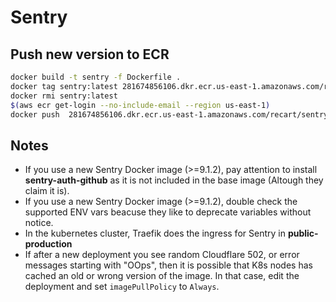 # Sentry

## Push new version to ECR
```bash
docker build -t sentry -f Dockerfile .
docker tag sentry:latest 281674856106.dkr.ecr.us-east-1.amazonaws.com/recart/sentry:<tag>
docker rmi sentry:latest
$(aws ecr get-login --no-include-email --region us-east-1)
docker push  281674856106.dkr.ecr.us-east-1.amazonaws.com/recart/sentry:<tag>
```

## Notes
 - If you use a new Sentry Docker image (>=9.1.2), pay attention to install **sentry-auth-github** as it is not included in the base image (Altough they claim it is).
 - If you use a new Sentry Docker image (>=9.1.2), double check the supported ENV vars beacuse they like to deprecate variables without notice.
 - In the kubernetes cluster, Traefik does the ingress for Sentry in **public-production**
 - If after a new deployment you see random Cloudflare 502, or error messages starting with "OOps", then it is possible that K8s nodes has cached an old or wrong version of the image. In that case, edit the deployment and set `imagePullPolicy` to `Always`.